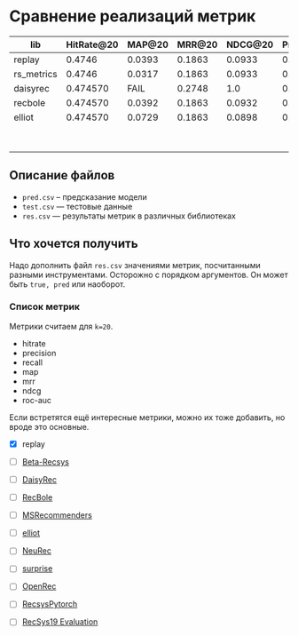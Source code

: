 # Сравнение реализаций метрик

| lib        | HitRate@20 | MAP@20 | MRR@20 | NDCG@20 | Precision@20 | Recall@20 | RocAuc@20 |
| ---------- | ---------- | ------ | ------ | ------- | ------------ | --------- | --------- |
| replay     | 0.4746     | 0.0393 | 0.1863 | 0.0933  | 0.0575       | 0.0963    | 0.2832    |
| rs_metrics | 0.4746     | 0.0317 | 0.1863 | 0.0933  | 0.0575       | 0.0963    | —         |
| daisyrec   | 0.474570   | FAIL   | 0.2748 | 1.0     | 0.0575       | 0.0963    | FAIL      |
| recbole    | 0.474570   | 0.0392 | 0.1863 | 0.0932  | 0.0575       | 0.0963    | 0.28317*  |
| elliot     | 0.474570   | 0.0729 | 0.1863 | 0.0898  | 0.0575       | 0.0963    | 0.62689   |
|            |            |        |        |         |              |           |           |
|            |            |        |        |         |              |           |           |
|            |            |        |        |         |              |           |           |
|            |            |        |        |         |              |           |           |
|            |            |        |        |         |              |           |           |
|            |            |        |        |         |              |           |           |
|            |            |        |        |         |              |           |           |
|            |            |        |        |         |              |           |           |



## Описание файлов

- `pred.csv` – предсказание модели
- `test.csv` — тестовые данные
- `res.csv` — результаты метрик в различных библиотеках



## Что хочется получить 

Надо дополнить файл `res.csv` значениями метрик, посчитанными разными инструментами. Осторожно с порядком аргументов. Он может быть `true, pred` или наоборот.



### Список метрик 

Метрики считаем для `k=20`.

- hitrate
- precision
- recall
- map
- mrr
- ndcg
- roc-auc

Если встретятся ещё интересные метрики, можно их тоже добавить, но вроде это основные.



- [x] replay
- [ ] [Beta-Recsys](https://github.com/beta-team/beta-recsys)
- [ ] [DaisyRec](https://github.com/AmazingDD/daisyRec)
- [ ] [RecBole](https://github.com/RUCAIBox/RecBole)
- [ ] [MSRecommenders](https://github.com/microsoft/recommenders)
- [ ] [elliot](https://github.com/sisinflab/elliot)
- [ ] [NeuRec](https://github.com/wubinzzu/NeuRec)
- [ ] [surprise](https://github.com/NicolasHug/Surprise)
- [ ] [OpenRec](https://github.com/ylongqi/openrec)
- [ ] [RecsysPytorch](https://github.com/yoongi0428/RecSys_PyTorch)
- [ ] [RecSys19 Evaluation](https://github.com/MaurizioFD/RecSys2019_DeepLearning_Evaluation)

